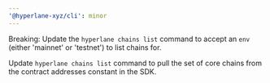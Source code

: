```yaml
---
'@hyperlane-xyz/cli': minor
---
```


Breaking: Update the `hyperlane chains list` command to accept an `env` (either 'mainnet' or 'testnet') to list chains for.

Update `hyperlane chains list` command to pull the set of core chains from the contract addresses constant in the SDK.
